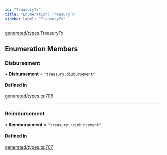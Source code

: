 ```yaml
---
id: "TreasuryTx"
title: "Enumeration: TreasuryTx"
sidebar_label: "TreasuryTx"
---
```


[generated/types](../../../../modules/Generated/Types/Types.md).TreasuryTx

## Enumeration Members

### Disbursement

• **Disbursement** = ``"treasury.disbursement"``

#### Defined in

[generated/types.ts:706](https://github.com/PolymeshAssociation/polymesh-sdk/blob/654b99c8d/src/generated/types.ts#L706)

___

### Reimbursement

• **Reimbursement** = ``"treasury.reimbursement"``

#### Defined in

[generated/types.ts:707](https://github.com/PolymeshAssociation/polymesh-sdk/blob/654b99c8d/src/generated/types.ts#L707)
